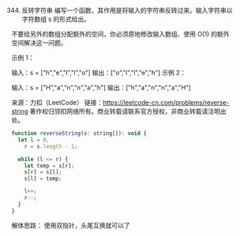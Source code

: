 344. 反转字符串
     编写一个函数，其作用是将输入的字符串反转过来。输入字符串以字符数组 s 的形式给出。

不要给另外的数组分配额外的空间，你必须原地修改输入数组、使用 O(1) 的额外空间解决这一问题。



示例 1：

输入：s = ["h","e","l","l","o"]
输出：["o","l","l","e","h"]
示例 2：

输入：s = ["H","a","n","n","a","h"]
输出：["h","a","n","n","a","H"]

来源：力扣（LeetCode）
链接：https://leetcode-cn.com/problems/reverse-string
著作权归领扣网络所有。商业转载请联系官方授权，非商业转载请注明出处。

```js
function reverseString(s: string[]): void {
  let l = 0,
    r = s.length - 1;

  while (l <= r) {
    let temp = s[r];
    s[r] = s[l];
    s[l] = temp;

    l++;
    r--;
  }
}
```
解体思路：
使用双指针，头尾互换就可以了
